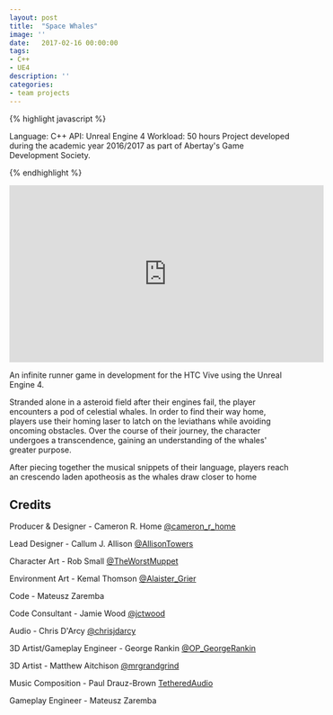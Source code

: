 ```yaml
---
layout: post
title:  "Space Whales"
image: ''
date:   2017-02-16 00:00:00
tags:
- C++
- UE4
description: ''
categories:
- team projects
---
```


{% highlight javascript %}

Language: C++
API: Unreal Engine 4
Workload: 50 hours
​​Project developed during the academic year 2016/2017 as part of Abertay's Game Development Society.

{% endhighlight %}

<center>
<iframe width="560" height="315" src="https://www.youtube.com/embed/NRoyCKopdrU" frameborder="0" allow="accelerometer; autoplay; encrypted-media; gyroscope; picture-in-picture" allowfullscreen></iframe>
</center>

An infinite runner game in development for the HTC Vive using the Unreal Engine 4.

Stranded alone in a asteroid field after their engines fail, the player encounters a pod of celestial whales. In order to find their way home, players use their homing laser to latch on the leviathans while avoiding oncoming obstacles. Over the course of their journey, the character undergoes a transcendence, gaining an understanding of the whales' greater purpose.

After piecing together the musical snippets of their language, players reach an crescendo laden apotheosis as the whales draw closer to home​

## Credits

Producer & Designer - Cameron R. Home <a target="_blank" href="https://twitter.com/cameron_r_home">@cameron_r_home​</a>

Lead Designer - Callum J. Allison <a target="_blank" href="https://twitter.com/AllisonTowers">@AllisonTowers​</a>

Character Art - Rob Small <a target="_blank" href="https://twitter.com/TheWorstMuppet">@TheWorstMuppet</a>

Environment Art - Kemal Thomson <a target="_blank" href="https://twitter.com/Alaister_Grier">@Alaister_Grier​</a>

Code - Mateusz Zaremba

Code Consultant - Jamie Wood  <a target="_blank" href="https://twitter.com/jctwood">@jctwood​</a>

Audio - Chris D'Arcy <a target="_blank" href="https://twitter.com/chrisjdarcy">@chrisjdarcy​​</a>


3D Artist/Gameplay Engineer - George Rankin  <a target="_blank" href="https://twitter.com/OP_GeorgeRankin">@OP_GeorgeRankin</a>

3D Artist - Matthew Aitchison <a target="_blank" href="https://twitter.com/mrgrandgrind">@mrgrandgrind</a>

Music Composition - Paul Drauz-Brown <a target="_blank" href="https://tetheredaudio.wordpress.com">TetheredAudio</a>

​Gameplay Engineer - Mateusz Zaremba